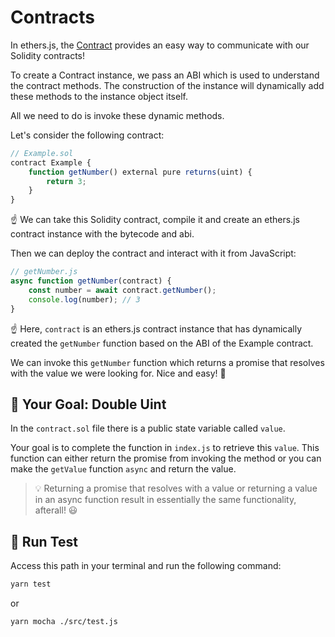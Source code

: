 # Contracts

In ethers.js, the [Contract](https://docs.ethers.io/v5/api/contract/contract/) provides an easy way to communicate with our Solidity contracts!

To create a Contract instance, we pass an ABI which is used to understand the contract methods. The construction of the instance will dynamically add these methods to the instance object itself.

All we need to do is invoke these dynamic methods.

Let's consider the following contract:
```js
// Example.sol
contract Example {
    function getNumber() external pure returns(uint) {
        return 3;
    }
}
```
☝️ We can take this Solidity contract, compile it and create an ethers.js contract instance with the bytecode and abi.

Then we can deploy the contract and interact with it from JavaScript:
```js
// getNumber.js
async function getNumber(contract) {
    const number = await contract.getNumber();
    console.log(number); // 3
}
```
☝️ Here, `contract` is an ethers.js contract instance that has dynamically created the `getNumber` function based on the ABI of the Example contract.

We can invoke this `getNumber` function which returns a promise that resolves with the value we were looking for. Nice and easy! 👏

## 🏁 Your Goal: Double Uint

In the `contract.sol` file there is a public state variable called `value`.

Your goal is to complete the function in `index.js` to retrieve this `value`.
This function can either return the promise from invoking the method or you can make the `getValue` function `async` and return the value.

> 💡 Returning a promise that resolves with a value or returning a value in an async function result in essentially the same functionality, afterall! 😃

## 🧪 Run Test

Access this path in your terminal and run the following command:

```bash
yarn test
```
or

```bash
yarn mocha ./src/test.js
```